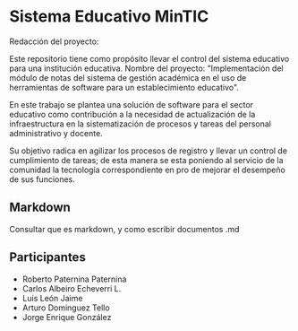 # Sistema Educativo MinTIC

Redacción del proyecto:

Este repositorio tiene como propósito llevar el control del sistema educativo para una institución educativa.
Nombre del proyecto: "Implementación del módulo de notas del sistema de gestión académica en el uso de herramientas de software para un establecimiento educativo".

En este trabajo se plantea una solución de software para el sector educativo como contribución a la necesidad de actualización de la infraestructura en la sistematización de procesos y tareas del personal administrativo y docente.

Su objetivo radica en agilizar los procesos de registro y llevar un control de cumplimiento de tareas; de esta manera se esta poniendo al servicio de la comunidad la tecnología correspondiente en pro de mejorar el desempeño de sus funciones.

## Markdown

Consultar que es markdown, y como escribir documentos .md

## Participantes

- Roberto Paternina Paternina
- Carlos Albeiro Echeverri L.
- Luis León Jaime
- Arturo Dominguez Tello
- Jorge Enrique González
